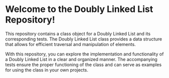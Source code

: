 # Welcome to the Doubly Linked List Repository!

This repository contains a class object for a Doubly Linked List and its corresponding tests. The Doubly Linked List class provides a data structure that allows for efficient traversal and manipulation of elements.

With this repository, you can explore the implementation and functionality of a Doubly Linked List in a clear and organized manner. The accompanying tests ensure the proper functioning of the class and can serve as examples for using the class in your own projects.
